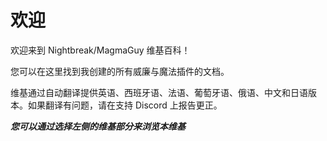 # 欢迎

欢迎来到 Nightbreak/MagmaGuy 维基百科！

您可以在这里找到我创建的所有威廉与魔法插件的文档。

维基通过自动翻译提供英语、西班牙语、法语、葡萄牙语、俄语、中文和日语版本。如果翻译有问题，请在支持 Discord 上报告更正。

***您可以通过选择左侧的维基部分来浏览本维基***